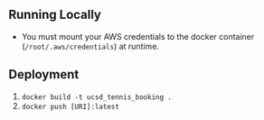 ## Running Locally

- You must mount your AWS credentials to the docker container (`/root/.aws/credentials`) at runtime.

## Deployment

1. `docker build -t ucsd_tennis_booking .`
2. `docker push [URI]:latest`